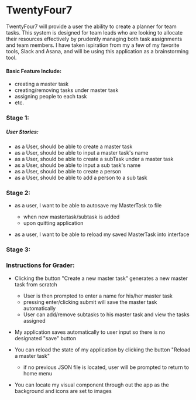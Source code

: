 # TwentyFour7 

TwentyFour7 will provide a user the ability to create a planner for team tasks. This system is designed for team leads who are looking to allocate their resources effectively by prudently managing both task assignments and team members. 
I have taken ispiration from my a few of my favorite tools, Slack and Asana, and will be using this application as a brainstorming tool.

#### Basic Feature Include:
- creating a master task
- creating/removing tasks under master task
- assigning people to each task
- etc.

### Stage 1:
##### User Stories:
- as a User, should be able to create a master task
- as a User, should be able to input a master task's name
- as a User, should be able to create a subTask under a master task
- as a User, should be able to input a sub task's name
- as a User, should be able to create a person
- as a User, should be able to add a person to a sub task


### Stage 2:
- as a user, I want to be able to autosave my MasterTask to file
  -  when new mastertask/subtask is added
  -  upon quitting application
  
- as a user, I want to be able to reload my saved MasterTask into interface

### Stage 3:

  
### Instructions for Grader:
- Clicking the button "Create a new master task" generates a new master task from scratch
  - User is then prompted to enter a name for his/her master task 
  - pressing enter/clicking submit will save the master task automatically
  - User can add/remove subtasks to his master task and view the tasks assigned
  
- My application saves automatically to user input so there is no designated "save" button
- You can reload the state of my application by clicking the button "Reload a master task" 
  - if no previous JSON file is located, user will be prompted to return to home menu

- You can locate my visual component through out the app as the background and icons are set to images

